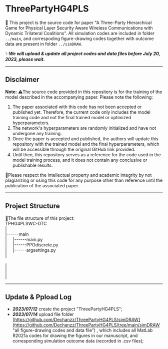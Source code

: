 # ThreePartyHG4PLS
:sparkling_heart: This project is the source code for paper "A Three-Party Hierarchical Game for Physical Layer Security Aware Wireless Communications with Dynamic Trilateral Coalitions".
All simulation codes are included in folder `../main`, and correspoding figure-drawing codes together with outcome data are present in folder `../simDRAW`.

:sparkles:***We will upload & update all project codes and data files before July 20, 2023, please wait.***

***
## Disclaimer

**Note:** ⚠️The source code provided in this repository is for the training of the model described in the accompanying paper. Please note the following:

1. The paper associated with this code has not been accepted or published yet. Therefore, the current code only includes the model training code and not the final trained model or optimized hyperparameters.
2. The network's hyperparameters are randomly initialized and have not undergone any training.
3. Once the paper is accepted and published, the authors will update this repository with the trained model and the final hyperparameters, which will be accessible through the original GitHub link provided.
4. Until then, this repository serves as a reference for the code used in the model training process, and it does not contain any conclusive or publishable results.

🙏Please respect the intellectual property and academic integrity by not plagiarizing or using this code for any purpose other than reference until the publication of the associated paper.

***
## Project Structure
🎄The file structure of this project:<br>
TPHG4PLSWC-DTC<br>
      |&nbsp; <br>
      |------main                                  <br>
      |&nbsp;&nbsp;&nbsp;&nbsp;&nbsp;|------main.py <br>
      |&nbsp;&nbsp;&nbsp;&nbsp;&nbsp;|------PPOdiscrete.py <br>
      |&nbsp;&nbsp;&nbsp;&nbsp;&nbsp;|------argsettings.py <br>
      |&nbsp;&nbsp;<br>     
      |&nbsp;&nbsp;<br>
      |&nbsp;&nbsp;<br>
      |&nbsp;&nbsp;

***
## Update & Ppload Log
- ***2023/07/12*** create the project "ThreePartyHG4PLS";
- ***2023/07/14*** upload file folder [https://github.com/Dechanzz/ThreePartyHG4PLS/simDRAW](https://github.com/Dechanzz/ThreePartyHG4PLS/tree/main/simDRAW "all figure-drawing codes and data file") , which includes all MatLab R2021a codes for drawing the figures in our manuscript, and corresponding simulation outcome data (recorded in .csv files);








